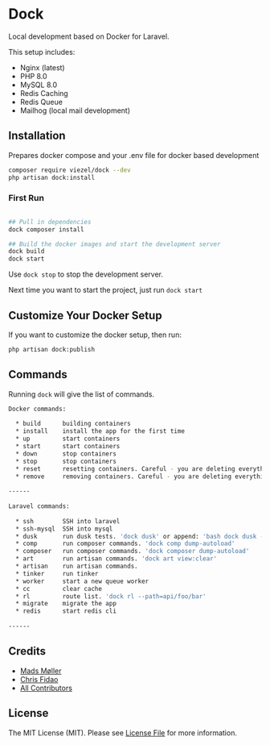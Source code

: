 # Dock

Local development based on Docker for Laravel.

This setup includes:

 * Nginx (latest)
 * PHP 8.0
 * MySQL 8.0
 * Redis Caching
 * Redis Queue
 * Mailhog (local mail development)

## Installation 

Prepares docker compose and your .env file for docker based development

```bash
composer require viezel/dock --dev
php artisan dock:install
```

### First Run

```bash

## Pull in dependencies
dock composer install

## Build the docker images and start the development server
dock build
dock start
```

Use `dock stop` to stop the development server. 

Next time you want to start the project, just run `dock start`


## Customize Your Docker Setup

If you want to customize the docker setup, then run:

```bash
php artisan dock:publish
```


## Commands

Running `dock` will give the list of commands.

```bash
Docker commands: 
 
  * build      building containers
  * install    install the app for the first time
  * up         start containers
  * start      start containers
  * down       stop containers
  * stop       stop containers
  * reset      resetting containers. Careful - you are deleting everything
  * remove     removing containers. Careful - you are deleting everything
 
------
 
Laravel commands: 
 
  * ssh        SSH into laravel
  * ssh-mysql  SSH into mysql
  * dusk       run dusk tests. 'dock dusk' or append: 'bash dock dusk --group=foo' 
  * comp       run composer commands. 'dock comp dump-autoload'
  * composer   run composer commands. 'dock composer dump-autoload'
  * art        run artisan commands. 'dock art view:clear'
  * artisan    run artisan commands.
  * tinker     run tinker
  * worker     start a new queue worker
  * cc         clear cache
  * rl         route list. 'dock rl --path=api/foo/bar'
  * migrate    migrate the app
  * redis      start redis cli
 
------
```

## Credits

- [Mads Møller](https://github.com/viezel)
- [Chris Fidao](https://github.com/fideloper)  
- [All Contributors](../../contributors)

## License

The MIT License (MIT). Please see [License File](LICENSE.md) for more information.
